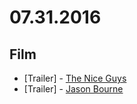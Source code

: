 # 07.31.2016

## Film

- \[Trailer\] - [The Nice Guys](https://www.youtube.com/embed/H6OXgjMhUxs)
- \[Trailer\] - [Jason Bourne](https://www.youtube.com/embed/Cn3BkyAsmZU)
